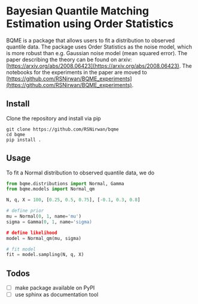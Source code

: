 # Bayesian Quantile Matching Estimation using Order Statistics


BQME is a package that allows users to fit a distribution to observed quantile data. The package uses Order Statistics as the noise model, which is more robust than e.g. Gaussian noise model (mean squared error). The paper describing the theory can be found on arxiv: [https://arxiv.org/abs/2008.06423](https://arxiv.org/abs/2008.06423). The notebooks for the experiments in the paper are moved to [https://github.com/RSNirwan/BQME_experiments](https://github.com/RSNirwan/BQME_experiments).


## Install

Clone the repository and install via pip

```shell
git clone https://github.com/RSNirwan/bqme
cd bqme
pip install .
```


## Usage

To fit a Normal distribution to observed quantile data, we do

```python
from bqme.distributions import Normal, Gamma
from bqme.models import Normal_qm

N, q, X = 100, [0.25, 0.5, 0.75], [-0.1, 0.3, 0.8]

# define prior
mu = Normal(0, 1, name='mu')
sigma = Gamma(0, 1, name='sigma)

# define likelihood
model = Normal_qm(mu, sigma)

# fit model
fit = model.sampling(N, q, X)
```

## Todos

- [ ] make package available on PyPI
- [ ] use sphinx as documentation tool